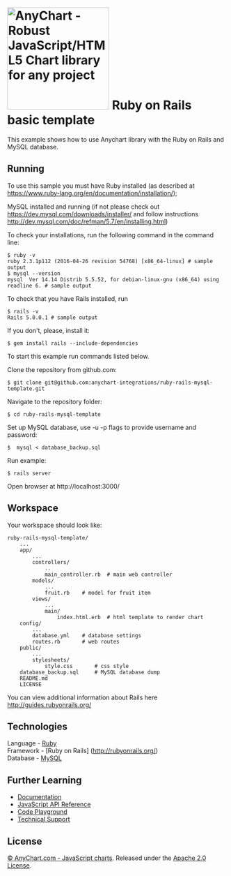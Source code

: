 [<img src="https://cdn.anychart.com/images/logo-transparent-segoe.png?2" width="234px" alt="AnyChart - Robust JavaScript/HTML5 Chart library for any project">](https://anychart.com)
Ruby on Rails basic template
=========================

This example shows how to use Anychart library with the Ruby on Rails and MySQL database.

## Running

To use this sample you must have Ruby installed (as described at https://www.ruby-lang.org/en/documentation/installation/);

MySQL installed and running (if not please check out https://dev.mysql.com/downloads/installer/ and follow instructions http://dev.mysql.com/doc/refman/5.7/en/installing.html)

To check your installations, run the following command in the command line:
```
$ ruby -v
ruby 2.3.1p112 (2016-04-26 revision 54768) [x86_64-linux] # sample output
$ mysql --version
mysql  Ver 14.14 Distrib 5.5.52, for debian-linux-gnu (x86_64) using readline 6. # sample output

```
To check that you have Rails installed, run
```
$ rails -v
Rails 5.0.0.1 # sample output

```
If you don't, please, install it:
```
$ gem install rails --include-dependencies

```

To start this example run commands listed below.

Clone the repository from github.com:
```
$ git clone git@github.com:anychart-integrations/ruby-rails-mysql-template.git
```

Navigate to the repository folder:
```
$ cd ruby-rails-mysql-template
```

Set up MySQL database, use -u -p flags to provide username and password:
```
$  mysql < database_backup.sql
```

Run example:
```
$ rails server
```

Open browser at http://localhost:3000/

## Workspace
Your workspace should look like:
```
ruby-rails-mysql-template/
    ...
    app/
        ...
        controllers/
            ..
            main_controller.rb  # main web controller
        models/
            ...
            fruit.rb    # model for fruit item
        views/
            ...
            main/
                index.html.erb  # html template to render chart
    config/
        ...
        database.yml    # database settings
        routes.rb       # web routes
    public/
        ...
        stylesheets/
            style.css       # css style
    database_backup.sql     # MySQL database dump
    README.md
    LICENSE

```
You can view additional information about Rails here http://guides.rubyonrails.org/

## Technologies
Language - [Ruby](https://www.ruby-lang.org)<br />
Framework - [Ruby on Rails] (http://rubyonrails.org/)<br />
Database - [MySQL](https://www.mysql.com/)<br />

## Further Learning
* [Documentation](https://docs.anychart.com)
* [JavaScript API Reference](https://api.anychart.com)
* [Code Playground](https://playground.anychart.com)
* [Technical Support](https://anychart.com/support)

## License
[© AnyChart.com - JavaScript charts](http://www.anychart.com). Released under the [Apache 2.0 License](https://github.com/anychart-integrations/ruby-rails-mysql-template/blob/master/LICENSE).

